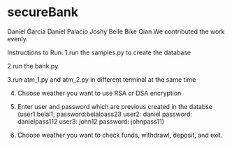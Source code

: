 # secureBank

Daniel Garcia 
Daniel Palacio 
Joshy 
Belle
Bike Qian
We contributed the work evenly. 

Instructions to Run: 
1.run the samples.py to create the database

2.run the bank.py

3.run atm_1.py and atm_2.py in different terminal at the same time

4. Choose weather you want to use RSA or DSA encryption 
5. Enter user and password which are previous created in the databse (user1:belal1, password:belalpass23
user2: daniel  password: danielpass112
user3: john12 password: johnpass11)

6. Choose weather you want to check funds, withdrawl, deposit, and exit. 





